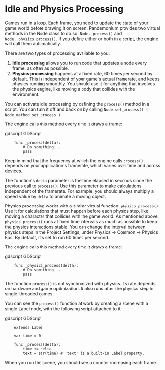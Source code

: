 

Idle and Physics Processing
===========================

Games run in a loop. Each frame, you need to update the state of your game world
before drawing it on screen. Pandemonium provides two virtual methods in the Node
class to do so: `Node._process()` and
`Node._physics_process()`. If you
define either or both in a script, the engine will call them automatically.

There are two types of processing available to you:

1. **Idle processing** allows you to run code that updates a node every frame,
   as often as possible.
2. **Physics processing** happens at a fixed rate, 60 times per second by
   default. This is independent of your game's actual framerate, and keeps physics
   running smoothly. You should use it for anything that involves the physics
   engine, like moving a body that collides with the environment.

You can activate idle processing by defining the `process()` method in a
script. You can turn it off and back on by calling `Node.set_process()
( Node_method_set_process )`.

The engine calls this method every time it draws a frame:

gdscript GDScript

```
    func _process(delta):
        # Do something...
        pass
```

Keep in mind that the frequency at which the engine calls `process()` depends
on your application's framerate, which varies over time and across devices.

The function's `delta` parameter is the time elapsed in seconds since the
previous call to `process()`. Use this parameter to make calculations
independent of the framerate. For example, you should always multiply a speed
value by `delta` to animate a moving object.

Physics processing works with a similar virtual function:
`physics_process()`. Use it for calculations that must happen before each
physics step, like moving a character that collides with the game world. As
mentioned above, `physics_process()` runs at fixed time intervals as much as
possible to keep the physics interactions stable. You can change the interval
between physics steps in the Project Settings, under Physics -> Common ->
Physics Fps. By default, it's set to run 60 times per second.

The engine calls this method every time it draws a frame:

gdscript GDScript

```
    func _physics_process(delta):
        # Do something...
        pass
```

The function `process()` is not synchronized with physics. Its rate depends on
hardware and game optimization. It also runs after the physics step in
single-threaded games.

You can see the `process()` function at work by creating a scene with a
single Label node, with the following script attached to it:

gdscript GDScript

```
    extends Label

    var time = 0

    func _process(delta):
        time += delta
        text = str(time) # 'text' is a built-in Label property.
```

When you run the scene, you should see a counter increasing each frame.
